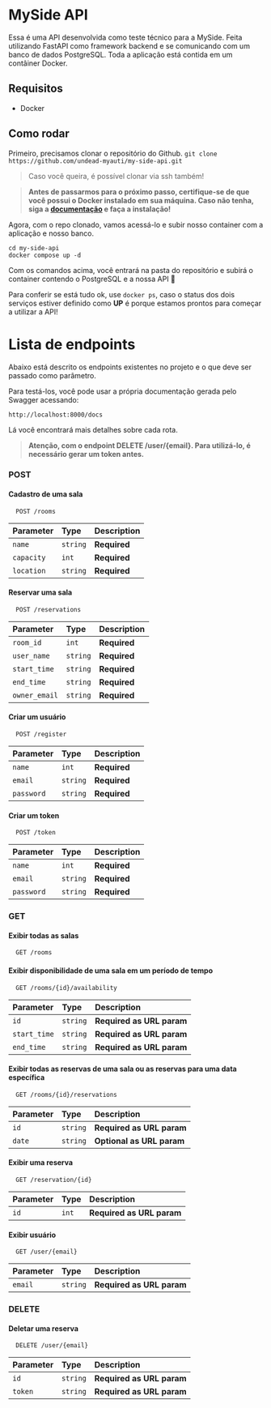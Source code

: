 
# MySide API
Essa é uma API desenvolvida como teste técnico para a MySide. Feita utilizando FastAPI como framework backend e se comunicando com um banco de dados PostgreSQL. Toda a aplicação está contida em um contâiner Docker.

## Requisitos
* Docker

## Como rodar
Primeiro, precisamos clonar o repositório do Github.
```git clone https://github.com/undead-myauti/my-side-api.git```

> Caso você queira, é possível clonar via ssh também!

> **Antes de passarmos para o próximo passo, certifique-se de que você possui o Docker instalado em sua máquina. Caso não tenha, siga a [documentação](https://docs.docker.com/engine/install/) e faça a instalação!**

Agora, com o repo clonado, vamos acessá-lo e subir nosso container com a aplicação
e nosso banco.

```
cd my-side-api
docker compose up -d
```

Com os comandos acima, você entrará na pasta do repositório e subirá o container contendo o PostgreSQL e a nossa API 🙂

Para conferir se está tudo ok, use ```docker ps```, caso o status dos dois serviços estiver definido como **UP** é porque estamos prontos para começar a utilizar a API!

# Lista de endpoints
Abaixo está descrito os endpoints existentes no projeto e o que deve ser passado como parâmetro.

Para testá-los, você pode usar a própria documentação gerada pelo Swagger acessando:

```http://localhost:8000/docs```

Lá você encontrará mais detalhes sobre cada rota.

> **Atenção, com o endpoint DELETE /user/{email}. Para utilizá-lo, é necessário gerar um token antes.**

### POST
#### Cadastro de uma sala

```http
  POST /rooms
```

| Parameter | Type     | Description                |
| :-------- | :------- | :------------------------- |
| `name`| `string` | **Required**|
| `capacity`| `int` | **Required**|
| `location`| `string` | **Required**|

#### Reservar uma sala

```http
  POST /reservations
```

| Parameter | Type     | Description                       |
| :-------- | :------- | :-------------------------------- |
| `room_id`      | `int` | **Required**|
| `user_name`      | `string` | **Required**|
| `start_time`      | `string` | **Required**|
| `end_time`      | `string` | **Required**|
| `owner_email`      | `string` | **Required**|

#### Criar um usuário
```http
  POST /register
```

| Parameter | Type     | Description                       |
| :-------- | :------- | :-------------------------------- |
| `name`      | `int` | **Required**|
| `email`      | `string` | **Required**|
| `password`      | `string` | **Required**|

#### Criar um token
```http
  POST /token
```

| Parameter | Type     | Description                       |
| :-------- | :------- | :-------------------------------- |
| `name`      | `int` | **Required**|
| `email`      | `string` | **Required**|
| `password`      | `string` | **Required**|


### GET

#### Exibir todas as salas

```http
  GET /rooms
```


#### Exibir disponibilidade de uma sala em um período de tempo

```http
  GET /rooms/{id}/availability
```
| Parameter | Type     | Description                       |
| :-------- | :------- | :-------------------------------- |
| `id`      | `string` | **Required as URL param**|
| `start_time`      | `string` | **Required as URL param** |
| `end_time`      | `string` | **Required as URL param**|

#### Exibir todas as reservas de uma sala ou as reservas para uma data específica

```http
  GET /rooms/{id}/reservations
```
| Parameter | Type     | Description                       |
| :-------- | :------- | :-------------------------------- |
| `id`      | `string` | **Required as URL param**|
| `date`      | `string` | **Optional as URL param** |

#### Exibir uma reserva

```http
  GET /reservation/{id}
```

| Parameter | Type     | Description                       |
| :-------- | :------- | :-------------------------------- |
| `id`      | `int` | **Required as URL param**|


#### Exibir usuário

```http
  GET /user/{email}
```
| Parameter | Type     | Description                       |
| :-------- | :------- | :-------------------------------- |
| `email`      | `string` | **Required as URL param**|


### DELETE

#### Deletar uma reserva

```http
  DELETE /user/{email}
```
| Parameter | Type     | Description                       |
| :-------- | :------- | :-------------------------------- |
| `id`      | `string` | **Required as URL param**|
| `token`      | `string` | **Required as URL param**|

